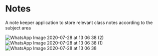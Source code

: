 # Notes
A note keeper application to store relevant class notes according to the subject area

![WhatsApp Image 2020-07-28 at 13 06 38 (2)](https://user-images.githubusercontent.com/38994167/88663459-8d912d00-d0d3-11ea-9a37-ee0e380ee6ff.jpeg)
![WhatsApp Image 2020-07-28 at 13 06 38 (1)](https://user-images.githubusercontent.com/38994167/88663461-8ec25a00-d0d3-11ea-8c86-98ab09443be2.jpeg)
![WhatsApp Image 2020-07-28 at 13 06 38](https://user-images.githubusercontent.com/38994167/88663464-8f5af080-d0d3-11ea-9133-3478b33cddbf.jpeg)
